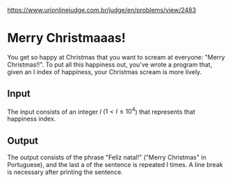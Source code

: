 https://www.urionlinejudge.com.br/judge/en/problems/view/2483

# Merry Christmaaas!

You get so happy at Christmas that you want to scream at everyone: "Merry
Christmas!!". To put all this happiness out, you've wrote a program that,
given an I index of happiness, your Christmas scream is more lively.

## Input

The input consists of an integer $I$ ($1 < I \leq 10^4$) that represents that
happiness index.

## Output

The output consists of the phrase "Feliz natal!" ("Merry Christmas" in
Portuguese), and the last a of the sentence is repeated I times. A line break
is necessary after printing the sentence.
